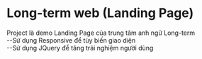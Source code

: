 # Long-term web (Landing Page)
Project là demo Landing Page của trung tâm anh ngữ Long-term <br>
 --Sử dụng Responsive để tùy biến giao diện <br>
 --Sử dụng JQuery để tăng trải nghiệm người dùng

